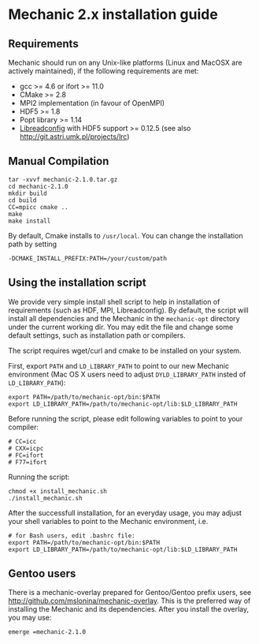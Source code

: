 Mechanic 2.x installation guide
===============================

Requirements
------------

Mechanic should run on any Unix-like platforms (Linux and MacOSX are actively
maintained), if the following requirements are met:

- gcc >= 4.6 or ifort >= 11.0
- CMake >= 2.8
- MPI2 implementation (in favour of OpenMPI)
- HDF5 >= 1.8
- Popt library >= 1.14
- [Libreadconfig](http://github.com/mslonina/libreadconfig) with HDF5 support >= 0.12.5
  (see also http://git.astri.umk.pl/projects/lrc)

Manual Compilation
------------------

    tar -xvvf mechanic-2.1.0.tar.gz
    cd mechanic-2.1.0
    mkdir build
    cd build
    CC=mpicc cmake ..
    make
    make install

By default, Cmake installs to `/usr/local`. You can change the installation path by setting
    
    -DCMAKE_INSTALL_PREFIX:PATH=/your/custom/path

Using the installation script
-----------------------------

We provide very simple install shell script to help in installation of requirements (such as
HDF, MPI, Libreadconfig). By default, the script will install all dependencies and the
Mechanic in the `mechanic-opt` directory under the current working dir. You may edit the
file and change some default settings, such as installation path or compilers.

The script requires wget/curl and cmake to be installed on your system.

First, export `PATH` and `LD_LIBRARY_PATH` to point to our new Mechanic environment
(Mac OS X users need to adjust `DYLD_LIBRARY_PATH` insted of `LD_LIBRARY_PATH`):

    export PATH=/path/to/mechanic-opt/bin:$PATH
    export LD_LIBRARY_PATH=/path/to/mechanic-opt/lib:$LD_LIBRARY_PATH

Before running the script, please edit following variables to point to your compiler:

    # CC=icc
    # CXX=icpc
    # FC=ifort
    # F77=ifort

Running the script:

    chmod +x install_mechanic.sh
    ./install_mechanic.sh

After the successfull installation, for an everyday usage, you may adjust your shell
variables to point to the Mechanic environment, i.e.

    # for Bash users, edit .bashrc file:
    export PATH=/path/to/mechanic-opt/bin:$PATH
    export LD_LIBRARY_PATH=/path/to/mechanic-opt/lib:$LD_LIBRARY_PATH


Gentoo users
------------

There is a mechanic-overlay prepared for Gentoo/Gentoo prefix users, see
http://github.com/mslonina/mechanic-overlay. This is the preferred way of installing the
Mechanic and its dependencies. After you install the overlay, you may use:

    emerge =mechanic-2.1.0


